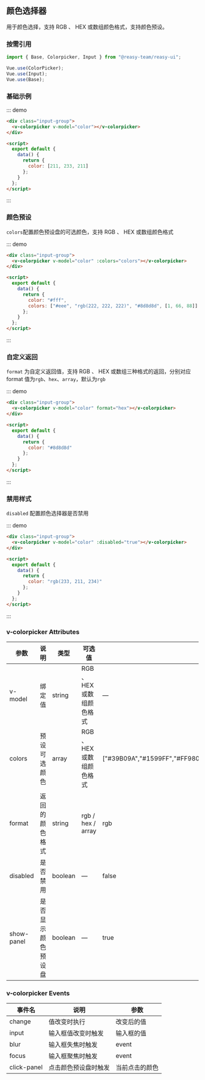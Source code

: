 ## 颜色选择器

用于颜色选择，支持 RGB 、 HEX 或数组颜色格式，支持颜色预设。

### 按需引用

```js
import { Base, Colorpicker, Input } from "@reasy-team/reasy-ui";

Vue.use(ColorPicker);
Vue.use(Input);
Vue.use(Base);
```

### 基础示例

::: demo

```html
<div class="input-group">
  <v-colorpicker v-model="color"></v-colorpicker>
</div>

<script>
  export default {
    data() {
      return {
        color: [211, 233, 211]
      };
    }
  };
</script>
```

:::

### 颜色预设

`colors`配置颜色预设盘的可选颜色，支持 RGB 、 HEX 或数组颜色格式

::: demo

```html
<div class="input-group">
  <v-colorpicker v-model="color" :colors="colors"></v-colorpicker>
</div>

<script>
  export default {
    data() {
      return {
        color: "#fff",
        colors: ["#eee", "rgb(222, 222, 222)", "#8d8d8d", [1, 66, 88]]
      };
    }
  };
</script>
```

:::

### 自定义返回

`format` 为自定义返回值，支持 RGB 、 HEX 或数组三种格式的返回，分别对应 format 值为`rgb`、`hex`、`array`，默认为`rgb`

::: demo

```html
<div class="input-group">
  <v-colorpicker v-model="color" format="hex"></v-colorpicker>
</div>

<script>
  export default {
    data() {
      return {
        color: "#8d8d8d"
      };
    }
  };
</script>
```

:::

### 禁用样式

`disabled` 配置颜色选择器是否禁用

::: demo

```html
<div class="input-group">
  <v-colorpicker v-model="color" :disabled="true"></v-colorpicker>
</div>

<script>
  export default {
    data() {
      return {
        color: "rgb(233, 211, 234)"
      };
    }
  };
</script>
```

:::

### v-colorpicker Attributes

| 参数       | 说明               | 类型    | 可选值                    | 默认值                                                                            |
| ---------- | ------------------ | ------- | ------------------------- | --------------------------------------------------------------------------------- |
| v-model    | 绑定值             | string  | RGB 、 HEX 或数组颜色格式 | —                                                                                 |
| colors     | 预设可选颜色       | array   | RGB 、 HEX 或数组颜色格式 | ["#39B09A","#1599FF","#FF9800","#0165B1","#A90000","#2D3195","#727272","#D2B98D"] |
| format     | 返回的颜色格式     | string  | rgb / hex / array         | rgb                                                                               |
| disabled   | 是否禁用           | boolean | —                         | false                                                                             |
| show-panel | 是否显示颜色预设盘 | boolean | —                         | true                                                                              |

### v-colorpicker Events

| 事件名      | 说明                 | 参数           |
| ----------- | -------------------- | -------------- |
| change      | 值改变时执行         | 改变后的值     |
| input       | 输入框值改变时触发   | 输入框的值     |
| blur        | 输入框失焦时触发     | event          |
| focus       | 输入框聚焦时触发     | event          |
| click-panel | 点击颜色预设盘时触发 | 当前点击的颜色 |
